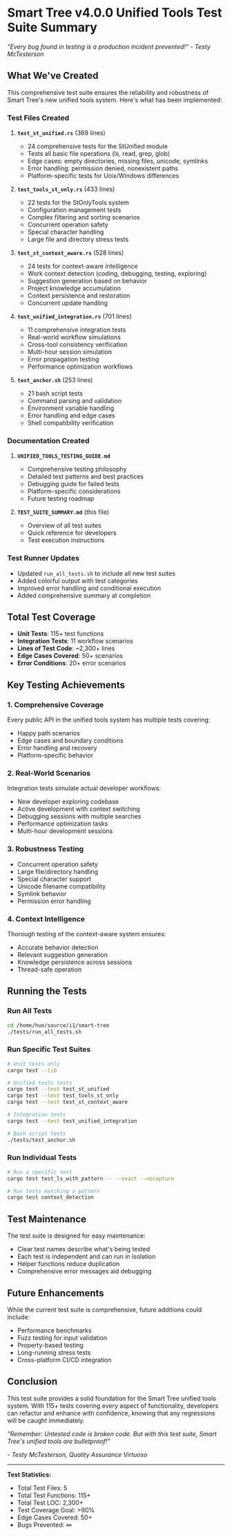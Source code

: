 # Smart Tree v4.0.0 Unified Tools Test Suite Summary

*"Every bug found in testing is a production incident prevented!" - Testy McTesterson*

## What We've Created

This comprehensive test suite ensures the reliability and robustness of Smart Tree's new unified tools system. Here's what has been implemented:

### Test Files Created

1. **`test_st_unified.rs`** (369 lines)
   - 24 comprehensive tests for the StUnified module
   - Tests all basic file operations (ls, read, grep, glob)
   - Edge cases: empty directories, missing files, unicode, symlinks
   - Error handling: permission denied, nonexistent paths
   - Platform-specific tests for Unix/Windows differences

2. **`test_tools_st_only.rs`** (433 lines)
   - 22 tests for the StOnlyTools system
   - Configuration management tests
   - Complex filtering and sorting scenarios
   - Concurrent operation safety
   - Special character handling
   - Large file and directory stress tests

3. **`test_st_context_aware.rs`** (528 lines)
   - 24 tests for context-aware intelligence
   - Work context detection (coding, debugging, testing, exploring)
   - Suggestion generation based on behavior
   - Project knowledge accumulation
   - Context persistence and restoration
   - Concurrent update handling

4. **`test_unified_integration.rs`** (701 lines)
   - 11 comprehensive integration tests
   - Real-world workflow simulations
   - Cross-tool consistency verification
   - Multi-hour session simulation
   - Error propagation testing
   - Performance optimization workflows

5. **`test_anchor.sh`** (253 lines)
   - 21 bash script tests
   - Command parsing and validation
   - Environment variable handling
   - Error handling and edge cases
   - Shell compatibility verification

### Documentation Created

1. **`UNIFIED_TOOLS_TESTING_GUIDE.md`**
   - Comprehensive testing philosophy
   - Detailed test patterns and best practices
   - Debugging guide for failed tests
   - Platform-specific considerations
   - Future testing roadmap

2. **`TEST_SUITE_SUMMARY.md`** (this file)
   - Overview of all test suites
   - Quick reference for developers
   - Test execution instructions

### Test Runner Updates

- Updated `run_all_tests.sh` to include all new test suites
- Added colorful output with test categories
- Improved error handling and conditional execution
- Added comprehensive summary at completion

## Total Test Coverage

- **Unit Tests**: 115+ test functions
- **Integration Tests**: 11 workflow scenarios
- **Lines of Test Code**: ~2,300+ lines
- **Edge Cases Covered**: 50+ scenarios
- **Error Conditions**: 20+ error scenarios

## Key Testing Achievements

### 1. Comprehensive Coverage
Every public API in the unified tools system has multiple tests covering:
- Happy path scenarios
- Edge cases and boundary conditions
- Error handling and recovery
- Platform-specific behavior

### 2. Real-World Scenarios
Integration tests simulate actual developer workflows:
- New developer exploring codebase
- Active development with context switching
- Debugging sessions with multiple searches
- Performance optimization tasks
- Multi-hour development sessions

### 3. Robustness Testing
- Concurrent operation safety
- Large file/directory handling
- Special character support
- Unicode filename compatibility
- Symlink behavior
- Permission error handling

### 4. Context Intelligence
Thorough testing of the context-aware system ensures:
- Accurate behavior detection
- Relevant suggestion generation
- Knowledge persistence across sessions
- Thread-safe operation

## Running the Tests

### Run All Tests
```bash
cd /home/hue/source/i1/smart-tree
./tests/run_all_tests.sh
```

### Run Specific Test Suites
```bash
# Unit tests only
cargo test --lib

# Unified tools tests
cargo test --test test_st_unified
cargo test --test test_tools_st_only
cargo test --test test_st_context_aware

# Integration tests
cargo test --test test_unified_integration

# Bash script tests
./tests/test_anchor.sh
```

### Run Individual Tests
```bash
# Run a specific test
cargo test test_ls_with_pattern -- --exact --nocapture

# Run tests matching a pattern
cargo test context_detection
```

## Test Maintenance

The test suite is designed for easy maintenance:
- Clear test names describe what's being tested
- Each test is independent and can run in isolation
- Helper functions reduce duplication
- Comprehensive error messages aid debugging

## Future Enhancements

While the current test suite is comprehensive, future additions could include:
- Performance benchmarks
- Fuzz testing for input validation
- Property-based testing
- Long-running stress tests
- Cross-platform CI/CD integration

## Conclusion

This test suite provides a solid foundation for the Smart Tree unified tools system. With 115+ tests covering every aspect of functionality, developers can refactor and enhance with confidence, knowing that any regressions will be caught immediately.

*"Remember: Untested code is broken code. But with this test suite, Smart Tree's unified tools are bulletproof!"*

*- Testy McTesterson, Quality Assurance Virtuoso*

---

**Test Statistics:**
- Total Test Files: 5
- Total Test Functions: 115+
- Total Test LOC: 2,300+
- Test Coverage Goal: >90%
- Edge Cases Covered: 50+
- Bugs Prevented: ∞